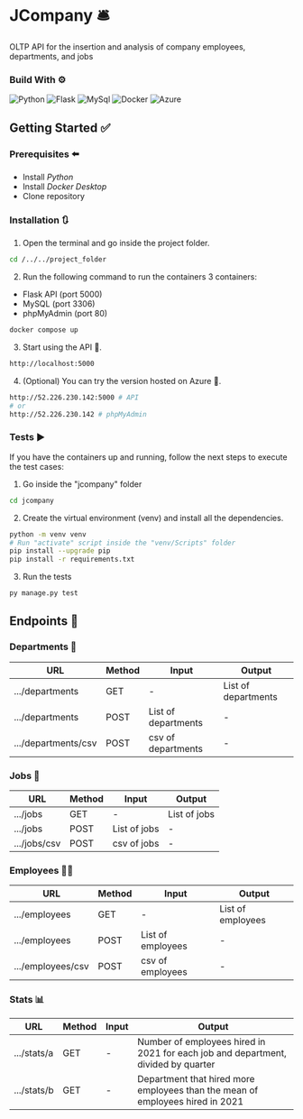 # JCompany 🛎️

OLTP API for the insertion and analysis of company employees, departments, and jobs

### Build With ⚙️

![Python](https://img.shields.io/badge/Python-14354C?style=for-the-badge&logo=python&logoColor=white)
![Flask](https://img.shields.io/badge/Flask-000000?style=for-the-badge&logo=flask&logoColor=white)
![MySql](https://img.shields.io/badge/MySQL-005C84?style=for-the-badge&logo=mysql&logoColor=white)
![Docker](https://img.shields.io/badge/Docker-2CA5E0?style=for-the-badge&logo=docker&logoColor=white)
![Azure](https://img.shields.io/badge/microsoft%20azure-0089D6?style=for-the-badge&logo=microsoft-azure&logoColor=white)

## Getting Started ✅

### Prerequisites ⬅️

- Install *Python*
- Install *Docker Desktop*
- Clone repository

### Installation 🔃

1. Open the terminal and go inside the project folder.

```sh
cd /../../project_folder
```

2. Run the following command to run the containers 3 containers:

- Flask API (port 5000)
- MySQL (port 3306)
- phpMyAdmin (port 80)

```sh
docker compose up
```

3. Start using the API 🤗.

```sh
http://localhost:5000
```

4. (Optional) You can try the version hosted on Azure 🫡.

```sh
http://52.226.230.142:5000 # API
# or
http://52.226.230.142 # phpMyAdmin
```

### Tests ▶️

If you have the containers up and running, follow the next steps to execute the test cases:

1. Go inside the "jcompany" folder

```sh
cd jcompany
```

2. Create the virtual environment (venv) and install all the dependencies.

```sh
python -m venv venv
# Run "activate" script inside the "venv/Scripts" folder
pip install --upgrade pip
pip install -r requirements.txt
```

3. Run the tests

```sh
py manage.py test
```

## Endpoints 📡

### Departments 🏢

| URL | Method | Input | Output |
|---|---|---|---|
| .../departments | GET | - | List of departments
| .../departments | POST | List of departments | - |
| .../departments/csv | POST | csv of departments | - |

### Jobs 🔨

| URL | Method | Input | Output |
|---|---|---|---|
| .../jobs | GET | - | List of jobs
| .../jobs | POST | List of jobs | - |
| .../jobs/csv | POST | csv of jobs | - |

### Employees 👷‍♂️

| URL | Method | Input | Output |
|---|---|---|---|
| .../employees | GET | - | List of employees
| .../employees | POST | List of employees | - |
| .../employees/csv | POST | csv of employees | - |

### Stats 📊

| URL | Method | Input | Output |
|---|---|---|---|
| .../stats/a | GET | - | Number of employees hired in 2021 for each job and department, divided by quarter |
| .../stats/b | GET | - | Department that hired more employees than the mean of employees hired in 2021 |
